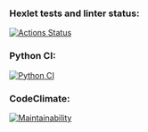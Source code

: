 ### Hexlet tests and linter status:
[![Actions Status](https://github.com/notabu/python-project-lvl2/workflows/hexlet-check/badge.svg)](https://github.com/notabu/python-project-lvl2/actions)

### Python CI:
[![Python CI](https://github.com/notabu/python-project-lvl2/actions/workflows/python-ci.yml/badge.svg)](https://github.com/notabu/python-project-lvl2/actions/workflows/python-ci.yml)

### CodeClimate:
[![Maintainability](https://api.codeclimate.com/v1/badges/80babc02ce31b73413bf/maintainability)](https://codeclimate.com/github/notabu/python-project-lvl2/maintainability)